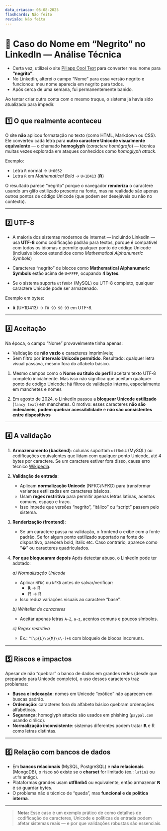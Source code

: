 ```yaml
---
data_criacao: 05-08-2025
flashcards: Não feito
revisão: Não feita
---
```

# 💬 Caso do Nome em “Negrito” no LinkedIn — Análise Técnica

- Certa vez, utilizei o site [Piliapp Cool Text](https://pt.piliapp.com/cool-text/bold-italic) para converter meu nome para **“negrito”**.
- No LinkedIn, alterei o campo “Nome” para essa versão negrito e funcionou: meu nome aparecia em negrito para todos.  
- Após cerca de uma semana, fui permanentemente banido. 

Ao tentar criar outra conta com o mesmo truque, o sistema já havia sido atualizado para impedir.

## 1️⃣ O que realmente aconteceu
O site **não** aplicou formatação no texto (como HTML, Markdown ou CSS).  
Ele converteu cada letra para **outro caractere Unicode visualmente equivalente** — o chamado **homoglyph** (*caractere homógrafo*) — técnica muitas vezes explorada em ataques conhecidos como *homoglyph attack*.

Exemplo:
- Letra `R` normal → `U+0052`
- Letra `R` em *Mathematical Bold* → `U+1D413` (𝗥)

O resultado parece “negrito” porque o navegador **renderiza** o caractere usando um glifo estilizado presente na fonte, mas na realidade são apenas outros pontos de código Unicode (que podem ser desejáveis ou não no contexto).

---

## 2️⃣ UTF-8

- A maioria dos sistemas modernos de internet — incluindo LinkedIn — usa **UTF‑8** como codificação padrão para textos, porque é compatível com todos os idiomas e permite qualquer ponto de código Unicode (inclusive blocos estendidos como _Mathematical Alphanumeric Symbols_)

- Caracteres “negrito” de blocos como **Mathematical Alphanumeric Symbols** estão acima de `U+FFFF`, ocupando **4 bytes**.

- Se o sistema suporta `utf8mb4` (MySQL) ou UTF-8 completo, qualquer caractere Unicode pode ser armazenado.

Exemplo em bytes:
- `𝗥` (U+1D413) → `F0 9D 90 93` em UTF-8.

---
## 3️⃣ Aceitação

Na época, o campo “Nome” provavelmente tinha apenas:
- Validação de **não vazio** e caracteres imprimíveis;
- Sem filtro por **intervalo Unicode permitido**.
Resultado: qualquer letra visual passava, mesmo fora do alfabeto básico.

1. Mesmo campos como o **Nome ou título do perfil** aceitam texto UTF‑8 completo inicialmente. Mas isso não significa que aceitam qualquer ponto de código Unicode: há filtros de validação interna, especialmente em manchetes e nomes

2. Em agosto de 2024, o LinkedIn passou a **bloquear Unicode estilizado** (`fancy text`) em manchetes. O motivo: esses caracteres **não são indexáveis**, **podem quebrar acessibilidade** e **não são consistentes entre dispositivos**
---
## 4️⃣ A validação

1. **Armazenamento (backend)**: colunas suportam `utf8mb4` (MySQL) ou codificações equivalentes que lidam com qualquer ponto Unicode, até 4 bytes por caractere. Se um caractere estiver fora disso, causa erro técnico [Wikipedia](https://en.wikipedia.org/wiki/UTF-8?utm_source=chatgpt.com).

2. **Validação de entrada**:
	- Aplicam **normalização Unicode** (NFKC/NFKD) para transformar variantes estilizadas em caracteres básicos.
	- Usam **regex restritiva** para permitir apenas letras latinas, acentos comuns, espaço e traço.    
	- Isso impede que versões “negrito”, “itálico” ou “script” passem pelo sistema.

3. **Renderização (frontend)**:
	- Se um caractere passa na validação, o frontend o exibe com a fonte padrão. Se for algum ponto estilizado suportado na fonte do dispositivo, parecerá bold, italic etc. Caso contrário, aparece como “�” ou caracteres quadriculados.

4. **Por que bloquearam depois**
	Após detectar abuso, o LinkedIn pode ter adotado:
	
	*a) Normalização Unicode*
	- Aplicar `NFKC` ou `NFKD` antes de salvar/verificar:
	  - 𝗥 → R  
	  - Ｒ → R  
	- Isso reduz variações visuais ao caractere “base”.
	
	*b) Whitelist de caracteres*
	- Aceitar apenas letras `A-Z`, `a-z`, acentos comuns e poucos símbolos.
	
	*c) Regex restritiva*
	- Ex.: `^[\p{L}\p{M}\s\-]+$` com bloqueio de blocos incomuns.

---

## 5️⃣ Riscos e impactos
Apesar de não “quebrar” o banco de dados em grandes redes (desde que preparado para Unicode completo), o uso desses caracteres traz problemas:

- **Busca e indexação**: nomes em Unicode “exótico” não aparecem em buscas padrão.
- **Ordenação**: caracteres fora do alfabeto básico quebram ordenações alfabéticas.
- **Segurança**: homoglyph attacks são usados em phishing (`раураl.com` usando cirílico).
- **Normalização inconsistente**: sistemas diferentes podem tratar 𝗥 e R como letras distintas.

---

## 6️⃣ Relação com bancos de dados
- Em **bancos relacionais** (MySQL, PostgreSQL) e **não relacionais** (MongoDB), o risco só existe se o **charset** for limitado (ex.: `latin1` ou `utf8` antigo).
- Plataformas grandes usam **utf8mb4** ou equivalente, então armazenar 𝗥 é só guardar bytes.
- O problema não é técnico de “queda”, mas **funcional e de política interna**.

---

> **Nota:** Esse caso é um exemplo prático de como detalhes de codificação de caracteres, Unicode e políticas de entrada podem afetar sistemas reais — e por que validações robustas são essenciais.
